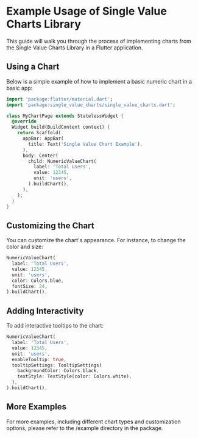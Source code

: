 # Example Usage of Single Value Charts Library
This guide will walk you through the process of implementing charts from the Single Value Charts Library in a Flutter application.

## Using a Chart
Below is a simple example of how to implement a basic numeric chart in a basic app:

```dart
import 'package:flutter/material.dart';
import 'package:single_value_charts/single_value_charts.dart';

class MyChartPage extends StatelessWidget {
  @override
  Widget build(BuildContext context) {
    return Scaffold(
      appBar: AppBar(
        title: Text('Single Value Chart Example'),
      ),
      body: Center(
        child: NumericValueChart(
          label: 'Total Users',
          value: 12345,
          unit: 'users',
        ).buildChart(),
      ),
    );
  }
}
```

## Customizing the Chart
You can customize the chart's appearance. For instance, to change the color and size:

```dart
NumericValueChart(
  label: 'Total Users',
  value: 12345,
  unit: 'users',
  color: Colors.blue,
  fontSize: 24,
).buildChart(),
```

## Adding Interactivity
To add interactive tooltips to the chart:

```dart
NumericValueChart(
  label: 'Total Users',
  value: 12345,
  unit: 'users',
  enableTooltip: true,
  tooltipSettings: TooltipSettings(
    backgroundColor: Colors.black,
    textStyle: TextStyle(color: Colors.white),
  ),
).buildChart(),
```

## More Examples
For more examples, including different chart types and customization options, please refer to the /example directory in the package.